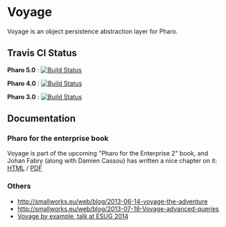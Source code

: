Voyage
======
Voyage is an object persistence abstraction layer for Pharo.

Travis CI Status
----------------
**Pharo 5.0** : [![Build Status](https://travis-ci.org/estebanlm/voyage.png?Smalltalk=Pharo%205.0)](http://travis-ci.org/estebanlm/voyage)

**Pharo 4.0** : [![Build Status](https://travis-ci.org/estebanlm/voyage.png?Smalltalk=Pharo%204.0)](http://travis-ci.org/estebanlm/voyage)

**Pharo 3.0** : [![Build Status](https://travis-ci.org/estebanlm/voyage.png?Smalltalk=Pharo%203.0)](http://travis-ci.org/estebanlm/voyage)

Documentation
-------------
### Pharo for the enterprise book
Voyage is part of the upcoming "Pharo for the Enterprise 2" book, and Johan Fabry (along with Damien Cassou) has written a nice chapter on it: [HTML](https://ci.inria.fr/pharo-contribution/job/EnterprisePharoBook/ws/Voyage/Voyage.html) / [PDF](https://ci.inria.fr/pharo-contribution/job/EnterprisePharoBook/ws/Voyage/Voyage.pdf)

### Others
- http://smallworks.eu/web/blog/2013-06-14-voyage-the-adventure
- http://smallworks.eu/web/blog/2013-07-18-Voyage-advanced-queries
- [Voyage by example, talk at ESUG 2014](http://smallworks.eu/web/blog/2014-08-21-VoyageByExample)
